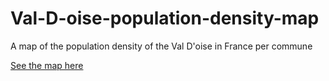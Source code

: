 # Val-D-oise-population-density-map
A map of the population density of the Val D'oise in France per commune

[See the map here](https://raphaelzaa.github.io/Val-D-oise-population-density-map/popdensity95.html)
